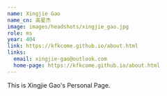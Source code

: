 ```yaml
---
name: Xingjie Gao
name_cn: 高星杰
image: images/headshots/xingjie_gao.jpg
role: ms
year: 404
link: https://kfkcome.github.io/about.html
links:
  email: xingjie-gao@outlook.com
  home-page: https://kfkcome.github.io/about.html
---
```


This is Xingjie Gao's Personal Page.